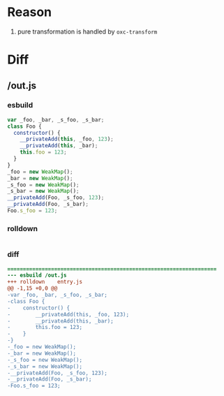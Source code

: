 # Reason
1. pure transformation is handled by `oxc-transform`
# Diff
## /out.js
### esbuild
```js
var _foo, _bar, _s_foo, _s_bar;
class Foo {
  constructor() {
    __privateAdd(this, _foo, 123);
    __privateAdd(this, _bar);
    this.foo = 123;
  }
}
_foo = new WeakMap();
_bar = new WeakMap();
_s_foo = new WeakMap();
_s_bar = new WeakMap();
__privateAdd(Foo, _s_foo, 123);
__privateAdd(Foo, _s_bar);
Foo.s_foo = 123;
```
### rolldown
```js

```
### diff
```diff
===================================================================
--- esbuild	/out.js
+++ rolldown	entry.js
@@ -1,15 +0,0 @@
-var _foo, _bar, _s_foo, _s_bar;
-class Foo {
-    constructor() {
-        __privateAdd(this, _foo, 123);
-        __privateAdd(this, _bar);
-        this.foo = 123;
-    }
-}
-_foo = new WeakMap();
-_bar = new WeakMap();
-_s_foo = new WeakMap();
-_s_bar = new WeakMap();
-__privateAdd(Foo, _s_foo, 123);
-__privateAdd(Foo, _s_bar);
-Foo.s_foo = 123;

```